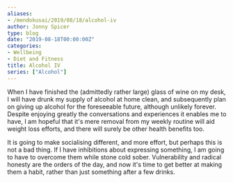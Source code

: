```yaml
---
aliases:
- /mendokusai/2019/08/18/alcohol-iv
author: Jonny Spicer
type: blog
date: "2019-08-18T00:00:00Z"
categories:
- Wellbeing
- Diet and Fitness
title: Alcohol IV
series: ["Alcohol"]
---
```

When I have finished the (admittedly rather large) glass of wine on my desk, I will
have drunk my supply of alcohol at home clean, and subsequently plan on giving up alcohol
for the foreseeable future, although unlikely forever. Despite enjoying greatly the conversations and experiences it enables me to have, I am hopeful that it's mere removal
from my weekly routine will aid weight loss efforts, and there will surely be other health
benefits too.

It is going to make socialising different, and more effort, but perhaps this is not a bad thing. If I have inhibitions about expressing something, I am going to have to overcome
them while stone cold sober. Vulnerability and radical honesty are the orders of the day,
and now it's time to get better at making them a habit, rather than just something after a
few drinks.
